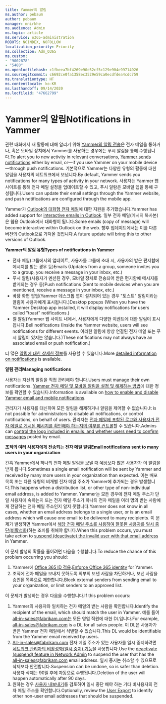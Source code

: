 ```yaml
---
title: Yammer의 알림
ms.author: pebaum
author: pebaum
manager: mnirkhe
ms.audience: Admin
ms.topic: article
ms.service: o365-administration
ROBOTS: NOINDEX, NOFOLLOW
localization_priority: Priority
ms.collection: Adm_O365
ms.custom:
- "9002878"
- "5480"
ms.openlocfilehash: c1fbeea7bf4269e90e52cf5c129e904c99714926
ms.sourcegitcommit: c6692ce0fa1358ec3529e59ca0ecdfdea4cdc759
ms.translationtype: HT
ms.contentlocale: ko-KR
ms.lasthandoff: 09/14/2020
ms.locfileid: "47662799"
---
```

# <a name="notifications-in-yammer"></a><span data-ttu-id="036b0-102">Yammer의 알림</span><span class="sxs-lookup"><span data-stu-id="036b0-102">Notifications in Yammer</span></span>

<span data-ttu-id="036b0-103">관련 대화에서 새 활동에 대해 알리기 위해 [Yammer의 알림 전송](https://support.microsoft.com/en-gb/office/enable-or-disable-yammer-email-and-phone-notifications-93e530e0-189f-4768-8f28-7683d48cc996)은 전자 메일을 통하거나, 혹은 모바일 장치에서 Yammer를 사용하는 경우에는 푸시 알림을 통해 수행됩니다.</span><span class="sxs-lookup"><span data-stu-id="036b0-103">To alert you to new activity in relevant conversations, [Yammer sends notifications](https://support.microsoft.com/en-gb/office/enable-or-disable-yammer-email-and-phone-notifications-93e530e0-189f-4768-8f28-7683d48cc996) either by email, or—if you use Yammer on your mobile device—through push notifications.</span></span> <span data-ttu-id="036b0-104">기본적으로 Yammer는 다양한 유형의 활동에 대한 알림을 사용자의 네트워크에서 보냅니다.</span><span class="sxs-lookup"><span data-stu-id="036b0-104">By default, Yammer sends you notifications for many types of activity in your network.</span></span> <span data-ttu-id="036b0-105">사용자는 Yammer 웹 사이트를 통해 전자 메일 설정을 업데이트할 수 있고, 푸시 알람은 모바일 앱을 통해 구성됩니다.</span><span class="sxs-lookup"><span data-stu-id="036b0-105">Users can update their email settings through the Yammer website, and push notifications are configured through the mobile app.</span></span> 

<span data-ttu-id="036b0-106">Yammer가 [Outlook의 대화형 전자 메일](https://techcommunity.microsoft.com/t5/outlook-blog/interactive-yammer-emails-in-outlook-on-the-web-are-here/ba-p/1209420)에 대한 지원을 추가했습니다.</span><span class="sxs-lookup"><span data-stu-id="036b0-106">Yammer has added support for [interactive emails in Outlook](https://techcommunity.microsoft.com/t5/outlook-blog/interactive-yammer-emails-in-outlook-on-the-web-are-here/ba-p/1209420).</span></span> <span data-ttu-id="036b0-107">일부 전자 메일(메시지 복사본)은 웹용 Outlook에서 대화형이 됩니다.</span><span class="sxs-lookup"><span data-stu-id="036b0-107">Some emails (copy of message) will become interactive within Outlook on the web.</span></span> <span data-ttu-id="036b0-108">향후 업데이트에서는 이를 다른 버전의 Outlook으로 가져올 것입니다.</span><span class="sxs-lookup"><span data-stu-id="036b0-108">A future update will bring this to other versions of Outlook.</span></span>

<span data-ttu-id="036b0-109">**Yammer의 알림 유형**</span><span class="sxs-lookup"><span data-stu-id="036b0-109">**Types of notifications in Yammer**</span></span>

- <span data-ttu-id="036b0-110">전자 메일(그룹에서의 업데이트, 사용자를 그룹에 초대 시, 사용자의 받은 편지함에 메시지를 받는 경우 등)</span><span class="sxs-lookup"><span data-stu-id="036b0-110">Emails (Updates from a group, someone invites you to a group, you receive a message in your inbox, etc.)</span></span>
- <span data-ttu-id="036b0-111">푸시 알림(사용자가 멘션된 경우, 모바일 장치로 전송되어 받은 편지함에 메시지를 받게되는 경우 등)</span><span class="sxs-lookup"><span data-stu-id="036b0-111">Push notifications (Sent to mobile devices when you are mentioned, receive a message in your inbox, etc.)</span></span>
- <span data-ttu-id="036b0-112">바탕 화면 팝업(Yammer 데스크톱 앱이 설치되어 있는 경우 "토스트" 알림이라는 알림이 사용자에게 표시됩니다.)</span><span class="sxs-lookup"><span data-stu-id="036b0-112">Desktop popups (When you have the Yammer Desktop app installed, it will display notifications for users called "toast" notifications.)</span></span>
- <span data-ttu-id="036b0-113">벨 알림(Yammer 웹 사이트 내에서, 사용자에게 다양한 이벤트에 대한 알림이 표시됩니다.</span><span class="sxs-lookup"><span data-stu-id="036b0-113">Bell notifications (Inside the Yammer website, users will see notifications for different events.</span></span> <span data-ttu-id="036b0-114">이러한 알림에 항상 연결된 전자 메일 또는 푸시 알림이 있지는 않습니다.)</span><span class="sxs-lookup"><span data-stu-id="036b0-114">These notifications may not always have an associated email or push notification.)</span></span>

<span data-ttu-id="036b0-115">더 많은 [알림에 대한 상세한 정보](https://support.microsoft.com/en-gb/office/enable-or-disable-yammer-email-and-phone-notifications-93e530e0-189f-4768-8f28-7683d48cc996)를 사용할 수 있습니다.</span><span class="sxs-lookup"><span data-stu-id="036b0-115">More [detailed information on notifications](https://support.microsoft.com/en-gb/office/enable-or-disable-yammer-email-and-phone-notifications-93e530e0-189f-4768-8f28-7683d48cc996) is available.</span></span>

<span data-ttu-id="036b0-116">**알림 관리**</span><span class="sxs-lookup"><span data-stu-id="036b0-116">**Managing notifications**</span></span>

<span data-ttu-id="036b0-117">사용자는 자신의 알림을 직접 관리해야 합니다.</span><span class="sxs-lookup"><span data-stu-id="036b0-117">Users must manage their own notifications.</span></span> <span data-ttu-id="036b0-118">[Yammer 전자 메일 및 모바일 알림을 설정 및 해제하는 방법](https://support.microsoft.com/en-gb/office/enable-or-disable-yammer-email-and-phone-notifications-93e530e0-189f-4768-8f28-7683d48cc996)에 대한 정보를 확인할 수 있습니다.</span><span class="sxs-lookup"><span data-stu-id="036b0-118">Information is available on [how to enable and disable Yammer email and mobile notifications](https://support.microsoft.com/en-gb/office/enable-or-disable-yammer-email-and-phone-notifications-93e530e0-189f-4768-8f28-7683d48cc996).</span></span> 

<span data-ttu-id="036b0-119">관리자가 사용자를 대신하여 모든 알림을 해제하거나 알림을 제어할 수 없습니다.</span><span class="sxs-lookup"><span data-stu-id="036b0-119">It is not possible for administrators to disable all notifications, or control notifications, on behalf of users.</span></span> <span data-ttu-id="036b0-120">관리자는 [전자 메일에 포함된 로고와 사용자가 전자 메일로 게시된 메시지를 확인해야 하는지의 여부를 컨트롤](https://docs.microsoft.com/yammer/configure-your-yammer-network/configure-email-and-yammer)할 수 있습니다.</span><span class="sxs-lookup"><span data-stu-id="036b0-120">Admins can [control the logo included in emails, and whether users need to confirm messages](https://docs.microsoft.com/yammer/configure-your-yammer-network/configure-email-and-yammer) posted by email.</span></span>

<span data-ttu-id="036b0-121">**조직의 여러 사용자에게 전송되는 전자 메일 알림**</span><span class="sxs-lookup"><span data-stu-id="036b0-121">**Email notifications sent to many users in your organization**</span></span>

<span data-ttu-id="036b0-122">간혹 Yammer에서 하나의 전자 메일 알림을 보낼 때 예상보다 많은 사용자가 이 알림을 받게 됩니다.</span><span class="sxs-lookup"><span data-stu-id="036b0-122">Sometimes a single email notification will be sent by Yammer and received by many more users in your organization than expected.</span></span> <span data-ttu-id="036b0-123">이는 배포 목록 또는 다른 유형의 비개별 전자 메일 주소가 Yammer에 추가되는 경우 발생합니다.</span><span class="sxs-lookup"><span data-stu-id="036b0-123">This happens when a distribution list, or other type of non-individual email address, is added to Yammer.</span></span> <span data-ttu-id="036b0-124">Yammer는 모든 경우에 전자 메일 주소가 단일 사용자에 속하는지 또는 전자 메일 주소가 하나의 전자 메일을 여러 명의 받는 사람에게 전달하는 전자 메일 주소인지 알지 못합니다.</span><span class="sxs-lookup"><span data-stu-id="036b0-124">Yammer does not know in all cases, whether an email address belongs to a single user, or is an email address which will cause one email to be delivered to many recipients.</span></span> <span data-ttu-id="036b0-125">이 문제가 발생하면 Yammer에서 [해당 전자 메일 주소를 사용하여 잘못된 사용자를 일시 중단(비활성화)](https://docs.microsoft.com/yammer/manage-yammer-users/add-block-or-remove-users#remove-users)하는 조치를 취해야 합니다.</span><span class="sxs-lookup"><span data-stu-id="036b0-125">When this problem occurs, you must take action to [suspend (deactivate) the invalid user with that email address](https://docs.microsoft.com/yammer/manage-yammer-users/add-block-or-remove-users#remove-users) in Yammer.</span></span> 

<span data-ttu-id="036b0-126">이 문제 발생의 확률을 줄이려면 다음을 수행합니다.</span><span class="sxs-lookup"><span data-stu-id="036b0-126">To reduce the chance of this problem occurring you should:</span></span>

1. <span data-ttu-id="036b0-127">Yammer에 [Office 365 ID 적용](https://docs.microsoft.com/yammer/configure-your-yammer-network/enforce-office-365-identity).</span><span class="sxs-lookup"><span data-stu-id="036b0-127">[Enforce Office 365 identity](https://docs.microsoft.com/yammer/configure-your-yammer-network/enforce-office-365-identity) for Yammer.</span></span>
2. <span data-ttu-id="036b0-128">조직에 전자 메일을 보내지 못하도록 외부의 보낸 사람을 차단하거나, 보낸 사람을 승인된 목록으로 제한합니다.</span><span class="sxs-lookup"><span data-stu-id="036b0-128">Block external senders from sending email to your organization, or limit senders to an approved list.</span></span>

<span data-ttu-id="036b0-129">이 문제가 발생하는 경우 다음을 수행합니다.</span><span class="sxs-lookup"><span data-stu-id="036b0-129">If this problem occurs:</span></span>

1. <span data-ttu-id="036b0-130">Yammer의 사용자와 일치하는 전자 메일의 받는 사람을 확인합니다.</span><span class="sxs-lookup"><span data-stu-id="036b0-130">Identify the recipient of the email, which should match the user in Yammer.</span></span> <span data-ttu-id="036b0-131">예를 들어 all-in-sales@fabrikam.com는 모든 영업 직원에 대한 DL입니다.</span><span class="sxs-lookup"><span data-stu-id="036b0-131">For example, all-in-sales@fabrikam.com is a DL for all sales people.</span></span> <span data-ttu-id="036b0-132">이 DL은 사용자가 받은 Yammer 전자 메일에서 식별할 수 있습니다.</span><span class="sxs-lookup"><span data-stu-id="036b0-132">This DL would be identifiable from the Yammer email received by users.</span></span>
2. <span data-ttu-id="036b0-133">All-in-sales@fabrikam.com 전자 메일 주소가 있는 사용자를 일시 중지하려면 [네트워크 관리자의 비활성화(일시 중지) 기능](https://docs.microsoft.com/yammer/manage-yammer-users/add-block-or-remove-users#remove-users)을 사용합니다.</span><span class="sxs-lookup"><span data-stu-id="036b0-133">Use the [deactivate (suspend) feature in Network Admin](https://docs.microsoft.com/yammer/manage-yammer-users/add-block-or-remove-users#remove-users) to suspend the user that has the all-in-sales@fabrikam.com email address.</span></span> <span data-ttu-id="036b0-134">일시 중지는 취소할 수 있으므로 삭제보다 안전합니다.</span><span class="sxs-lookup"><span data-stu-id="036b0-134">Suspension can be undone, so is safer than deletion.</span></span> <span data-ttu-id="036b0-135">사용자 삭제는 90일 후에 자동으로 수행됩니다.</span><span class="sxs-lookup"><span data-stu-id="036b0-135">Deletion of the user will happen automatically after 90 days.</span></span>
3. <span data-ttu-id="036b0-136">원하는 경우 [사용자 내보내기](https://docs.microsoft.com/yammer/manage-security-and-compliance/export-yammer-enterprise-data#ExportUsers)를 검토하여 일시 중단 해야 하는 기타 비사용자의 전자 메일 주소를 확인합니다.</span><span class="sxs-lookup"><span data-stu-id="036b0-136">Optionally, review the [User Export](https://docs.microsoft.com/yammer/manage-security-and-compliance/export-yammer-enterprise-data#ExportUsers) to identify other non-user email addresses that should be suspended.</span></span>
